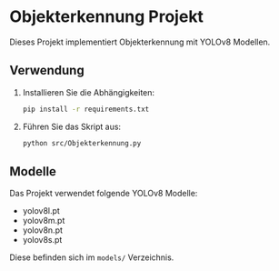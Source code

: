 # Objekterkennung Projekt

Dieses Projekt implementiert Objekterkennung mit YOLOv8 Modellen.

## Verwendung

1. Installieren Sie die Abhängigkeiten:
   ```bash
   pip install -r requirements.txt
   ```

2. Führen Sie das Skript aus:
   ```bash
   python src/Objekterkennung.py
   ```

## Modelle

Das Projekt verwendet folgende YOLOv8 Modelle:
- yolov8l.pt
- yolov8m.pt 
- yolov8n.pt
- yolov8s.pt

Diese befinden sich im `models/` Verzeichnis.
